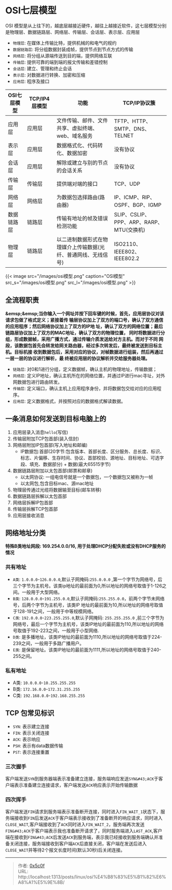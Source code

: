 # OSI七层模型


OSI 模型是从上往下的，越底层越接近硬件，越往上越接近软件，这七层模型分别是物理层、数据链路层、网络层、传输层、会话层、表示层、应用层  
- `物理层`: 在媒体上传输比特，提供机械的和电气的规约 
- `数据链路层`: 将分组数据封装成帧，提供节点到节点方式的传输 
- `网络层`: 将分组从源端传送到目的端，提供网络互联 
- `传输层`: 提供可靠的端到端的报文传输和差错控制 
- `会话层`: 建立、管理和终止会话 
- `表示层`: 对数据进行转换、加密和压缩 
- `应用层`: 程序及接口 

|OSI七层模型|TCP/IP4层模型|功能|TCP/IP协议簇|
|-------|------------------|--------------------------|---------------------------|
|应用层|应用层|文件传输、邮件、文件共享、虚拟终端、web、域名服务|TFTP、HTTP、SMTP、DNS、TELNET|
|表示层|应用层|数据格式化、代码转化、数据加密|没有协议|
|会话层|应用层|解除或建立与别的节点的会话关系|没有协议|
|传输层|传输层|提供端对端的接口|TCP、UDP|
|网络层|网络层|为数据包选择路由(路由器)|IP、ICMP、RIP、OSPF、BGP、IGMP|
|数据链路层|链路层|传输有地址的帧及错误检测功能|SLIP、CSLIP、PPP、ARP、RARP、MTU(交换机)|
|物理层|链路层|以二进制数据形式在物理媒介上传输数据(光纤、普通网线、无线信号)|ISO2110、IEEE802、IEEE802.2|

{{&lt; image src=&#34;/images/osi模型.png&#34; caption=&#34;OSI模型&#34; src_s=&#34;/images/osi模型.png&#34; src_l=&#34;/images/osi模型.png&#34; &gt;}}


## 全流程职责

**&amp;emsp;&amp;emsp;当你输⼊⼀个⽹址并按下回⻋键的时候，⾸先，应⽤层协议对该请求包做了格式定义；紧接着传
输层协议加上了双⽅的端⼝号，确认了双⽅通信的应⽤程序；然后⽹络协议加上了双⽅的IP地
址，确认了双⽅的⽹络位置；最后链路层协议加上了双⽅的MAC地址，确认了双⽅的物理位置，
同时将数据进⾏分组，形成数据帧，采⽤⼴播⽅式，通过传输介质发送给对⽅主机。⽽对于不同
⽹段，该数据包⾸先会转发给⽹关路由器，经过多次转发后，最终被发送到⽬标主机。⽬标机接
收到数据包后，采⽤对应的协议，对帧数据进⾏组装，然后再通过⼀层⼀层的协议进⾏解析，最
终被应⽤层的协议解析并交给服务器处理。**  

- `链路层`: 对0和1进行分组，定义数据帧，确认主机的物理地址，传输数据；
- `网络层`: 定义IP地址，确认主机所在的网络位置，并通过IP进行mac寻址，对外网数据包进行路由转发。
- `传输层`: 定义端口，确认主机上应用程序身份，并将数据包交给对应的应用程序。
- `应用层`: 定义数据格式，并按照对应的数据格式解读数据。


## 一条消息如何发送到目标电脑上的 
1. 应用层录入消息`hello`(写信)
2. 传输层附加TCP包首部(装入信封)
3. 网络层附加IP包首部(写入地址和邮编)
    - IP数据包:首部(20字节:包含版本、首部长度、区分服务、总长度、标识、标志、片偏移、生存时间、协议、首部校验、源地址、目标地址、可选字段、填充、数据部分) &#43; 数据(最大65515字节)
4. 数据链路层附加以太包首部(邮票和邮章)
    - 以太网协议: 一组电信号就是一个数据包，一个数据包又被称为一帧
    - 以太网包,包含目标mac、源mac地址
5. 物理层传通过光缆将数据输至目标(邮车转移) 
6. 数据链路层拆解以太包首部
7. 网络层拆解IP包首部 
8. 传输层拆解TCP包首部 
9. 应用层接收消息 

## 网络地址分类
**特殊B类地址网段: 169.254.0.0/16, 用于处理DHCP分配失败或没有DHCP服务的情况**  
### 共有地址
- `A类`: `1.0.0.0`-`126.0.0.0`,默认子网掩码:`255.0.0.0` ,第一个字节为网络号，后三个字节为主机号。该类ip地址的最前面为0,所以地址的网络号取值于1-126之间。一般用于大型网络。 
- `B类`: `128.0.0.0`-`191.255.0.0`,默认子网掩码:`255.255.0.0`，前两个字节未网络号，后两个字节为主机号，该类IP
地址的最前面为10,所以地址的网络号取值于128-191之间，一般用于中等规模网络。
- `C类`: `192.0.0.0`-`223.255.255.0`,默认子网掩码: `255.255.255.0` ,前三个字节为网络号，最后一个字节为主机号，该类IP地址的最前面为110,所以地址的网络号取值于192-223之间，一般用于小型网络.
- `D类`: 是多播地址，该类IP地址的最前面为1110,所以地址的网络号取值于224-239之间，一般用于多路广播用户。
- `E类`: 是保留地址。该类IP地址的最前面为1111,所以地址的网络号取值于240-255之间。

### 私有地址
- A类: `10.0.0.0`-`10.255.255.255` 
- B类: `172.16.0.0`-`172.31.255.255`
- C类: `192.168.0.0`-`192.168.255.255` 

## TCP 包常见标识 
- `SYN`: 表示建立连接
- `FIN`: 表示关闭连接
- `ACK`: 表示响应
- `PSH`: 表示有data数据传输
- `PST`: 表示连接重置 

### 三次握手 
客户端发送`SYN`到服务器端表示准备建立连接，服务端响应发送`SYN&#43;ACK`于客户端表示准备建立连接请求，客户端发送`ACK`响应表示开始传输数据 

### 四次挥手 
客户端发送`FIN`请求到服务端表示准备断开连接，同时进入`FIN_WAIT_1`状态下，服务端接收到`FIN`后发送`ACK`于客户端表示接收到了准备断开的响应请求，同时进入`CLOSE_WAIT`,客户端接收到了`ACK`同时进入`FIN_WAIT_2`，服务端再次发送`FIN&#43;ACK`于客户端表示我也准备断开请求了，同时服务端进入`LAST_ACK`,客户端在接收到`FIN&#43;ACK`后发送`ACK`到服务端，表示我已经接收到服务端确认并准备关闭连接，服务端接收到客户端`ACK`后直接关闭，客户端在发送后进入`CLOSE_WAIT`并等待2个报文长度时间(默认30秒)后关闭连接。



---

> 作者: [0x5c0f](https://blog.0x5c0f.cc)  
> URL: http://localhost:1313/posts/linux/osi%E4%B8%83%E5%B1%82%E6%A8%A1%E5%9E%8B/  

